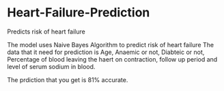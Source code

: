 # Heart-Failure-Prediction
Predicts risk of heart failure

The model uses Naive Bayes Algorithm to predict risk of heart failure
The data that it need for prediction is Age, Anaemic or not, Diabteic or not, Percentage of blood leaving the haert on contraction, follow up period and level of serum sodium in blood.

The prdiction that you get is 81% accurate.
